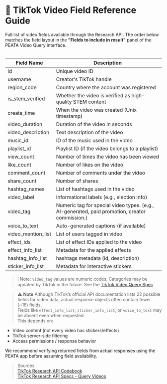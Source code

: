 # 📄 TikTok Video Field Reference Guide

Full list of video fields available through the Research API.
The order below matches the field layout in the **"Fields to include in result"** panel of the PEATA Video Query interface. <br><br>


| Field Name          | Description |
|---------------------|-------------|
| id                  | Unique video ID |
| username            | Creator's TikTok handle |
| region_code         | Country where the account was registered |
| is_stem_verified    | Whether the video is verified as high-quality STEM content |
| create_time         | When the video was created (Unix timestamp) |
| video_duration      | Duration of the video in seconds |
| video_description   | Text description of the video |
| music_id            | ID of the music used in the video |
| playlist_id         | Playlist ID (if the video belongs to a playlist) |
| view_count          | Number of times the video has been viewed|
| like_count          | Number of likes on the video |
| comment_count       | Number of comments under the video |
| share_count         | Number of shares |
| hashtag_names       | List of hashtags used in the video |
| video_label         | Informational labels (e.g., election info) |
| video_tag           | Numeric tag for special video types. (e.g., AI-generated, paid promotion, creator commission.) |
| voice_to_text       | Auto-generated captions (if available) |
| video_mention_list  | List of users tagged in video |
| effect_ids          | List of effect IDs applied to the video |
| effect_info_list    | Metadata for the applied effects |
| hashtag_info_list   | hashtags metadata (id, description) |
| sticker_info_list   | Metadata for interactive stickers |

> ℹ️ Note: 
> `video_tag` values are numeric codes. Categories may be updated by TikTok in the future. 
> See the [TikTok Video Query Spec](https://developers.tiktok.com/doc/research-api-specs-query-videos/)
 
> ⚠️ **Note** 
Although TikTok’s official API documentation lists 22 possible fields for video data, actual response objects often contain fewer (~16) fields.  
Fields like `effect_info_list`, `sticker_info_list`, or `voice_to_text` may be absent even when requested.  
This depends on:
- Video content (not every video has stickers/effects)
- TikTok server-side filtering
- Access permissions / response behavior

We recommend verifying returned fields from actual responses using the PEATA app before assuming field availability.

> Sources <br>
> [TikTok Research API Codebook](https://developers.tiktok.com/doc/research-api-codebook) <br>
> [TikTok Research API Specs - Query Videos](https://developers.tiktok.com/doc/research-api-specs-query-videos/)

